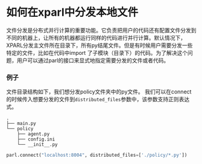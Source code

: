 # **如何在xparl中分发本地文件**

文件分发是分布式并行计算的重要功能。它负责把用户的代码还有配置文件分发到不同的机器上，让所有的机器都运行同样的代码进行并行计算。默认情况下，XPARL分发主文件所在目录下，所有py结尾文件。但是有时候用户需要分发一些特定的文件，比如在代码中import 了子模块（目录下）的代码。为了解决这个问题，用户可以通过parl的接口来显式地指定需要分发的文件或者代码。

### 例子

文件目录结构如下，我们想分发policy文件夹中的py文件。
我们可以在connect的时候传入想要分发的文件到`distributed_files`参数中，该参数支持正则表达式。

```
.
├── main.py
└── policy
    ├── agent.py
    ├── config.ini
    └── __init__.py
```

```python
parl.connect("localhost:8004", distributed_files=['./policy/*.py'])
```
